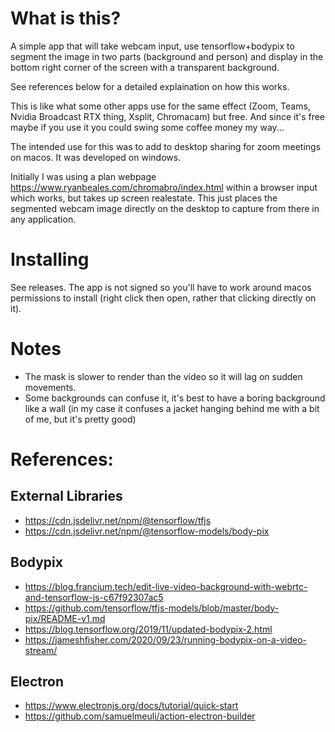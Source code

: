 # What is this?
A simple app that will take webcam input, use tensorflow+bodypix to segment the image in two parts (background and person) and display in the bottom right corner of the screen with a transparent background.

See references below for a detailed explaination on how this works.

This is like what some other apps use for the same effect (Zoom, Teams, Nvidia Broadcast RTX thing, Xsplit, Chromacam) but free. And since it's free maybe if you use it you could swing some coffee money my way...

The intended use for this was to add to desktop sharing for zoom meetings on macos. It was developed on windows.

Initially I was using a plan webpage https://www.ryanbeales.com/chromabro/index.html within a browser input which works, but takes up screen realestate. This just places the segmented webcam image directly on the desktop to capture from there in any application. 

# Installing
See releases. The app is not signed so you'll have to work around macos permissions to install (right click then open, rather that clicking directly on it).

# Notes
- The mask is slower to render than the video so it will lag on sudden movements.
- Some backgrounds can confuse it, it's best to have a boring background like a wall (in my case it confuses a jacket hanging behind me with a bit of me, but it's pretty good)

# References:

## External Libraries
- https://cdn.jsdelivr.net/npm/@tensorflow/tfjs
- https://cdn.jsdelivr.net/npm/@tensorflow-models/body-pix


## Bodypix
- https://blog.francium.tech/edit-live-video-background-with-webrtc-and-tensorflow-js-c67f92307ac5
- https://github.com/tensorflow/tfjs-models/blob/master/body-pix/README-v1.md
- https://blog.tensorflow.org/2019/11/updated-bodypix-2.html
- https://jameshfisher.com/2020/09/23/running-bodypix-on-a-video-stream/

## Electron
- https://www.electronjs.org/docs/tutorial/quick-start
- https://github.com/samuelmeuli/action-electron-builder